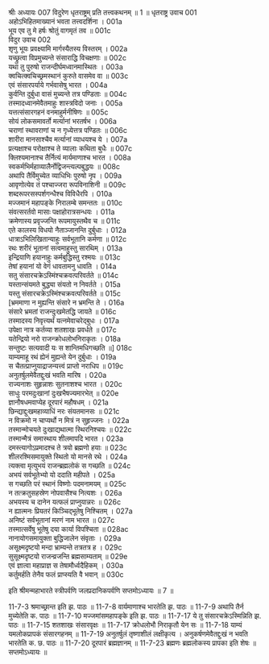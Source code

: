श्रीः
अध्यायः 007
विदुरेण धृतराष्ट्रम् प्रति तत्त्वकथनम् ॥ 1 ॥
धृतराष्ट्र उवाच 	001  
अहोऽभिहितमाख्यानं भवता तत्त्वदर्शिना ।	001a  
भूय एव तु मे हर्षः श्रोतुं वागमृतं तव ॥	001c  
विदुर उवाच 	002  
शृणु भूयः प्रवक्ष्यामि मार्गस्यैतस्य विस्तरम् ।	002a  
यच्छ्रुत्वा विप्रमुच्यन्ते संसाराद्धि विचक्षणाः ॥	002c  
यथा तु पुरुषो राजन्दीर्घमध्वानमास्थितः ।	003a  
क्वचित्क्वचिच्छ्रमस्थानं कुरुते वासमेव वा ॥	003c  
एवं संसारपर्याये गर्भवासेषु भारत ।	004a  
कुर्वन्ति दुर्बुधा वासं मुच्यन्ते तत्र पण्डिताः ॥	004c  
तस्मादध्वानमेवैतमाहुः शास्त्रविदो जनाः ।	005a  
यत्तत्संसारगहनं वनमाहुर्मनीषिणः ॥	005c  
सोयं लोकसमावर्तो मर्त्यानां भरतर्षभ ।	006a  
चराणां स्थावराणां च न गृध्येत्तत्र पण्डितः ॥	006c  
शारीरा मानसाश्चैव मर्त्यानां व्याधयश्च ये ।	007a  
प्रत्यक्षाश्च परोक्षाश्च ते व्यालाः कथिता बुधैः ॥	007c  
क्लिश्यमानाश्च तैर्नित्यं मार्यमाणाश्च भारत ।	008a  
स्वकर्मभिर्महाव्यालैर्नोद्विजन्त्यल्पबुद्धयः ॥	008c  
अथापि तैर्विमुच्येत व्याधिभिः पुरुषो नृप ।	009a  
आवृणोत्येव तं पश्चाज्जरा रूपविनाशिनी ॥	009c  
शब्दरूपरसस्पर्शगन्धैश्च विविधैरपि ।	010a  
मज्जमानं महापङ्के निरालम्बे समन्ततः ॥	010c  
संवत्सरर्तवो मासाः पक्षाहोरात्रसन्धयः ।	011a  
क्रमेणास्य प्रवृज्जन्ति रूपमायुस्तथैव च ॥	011c  
एते कालस्य विधयो नैताञ्जानन्ति दुर्बुधाः ।	012a  
धात्राऽभिलिखितान्याहुः सर्वभूतानि कर्मणा ॥	012c  
रथः शरीरं भूतानां सत्वमाहुस्तु सारथिम् ।	013a  
इन्द्रियाणि हयानाहुः कर्मबुद्धिस्तु रश्मयः ॥	013c  
तेषां हयानां यो वेगं धावतामनु धावति ।	014a  
सतु संसारचक्रेऽस्मिंश्चक्रवत्परिवर्तते ॥	014c  
यस्तान्संयमते बुद्ध्या संयतो न निवर्तते ।	015a  
यस्तु संसारचक्रेऽस्मिंश्चक्रवत्परिवर्तते ॥	015c  
[भ्रममाणा न मुह्यन्ति संसारे न भ्रमन्ति ते ।	016a  
संसारे भ्रमतां राजन्दुःखमेतद्धि जायते ॥	016c  
तस्मादस्य निवृत्त्यर्थं यत्नमेवाचरेद्बुधः ।	017a  
उपेक्षा नात्र कर्तव्या शतशाखः प्रवर्धते ॥	017c  
यतेन्द्रियो नरो राजन्क्रोधलोभनिराकृतः ।	018a  
सन्तुष्टः सत्यवादी यः स शान्तिमधिगच्छति ॥]	018c  
याम्यमाहू रथं ह्येनं मुह्यन्ते येन दुर्बुधाः ।	019a  
स चैतत्प्राप्नुयाद्राजन्यत्त्वं प्राप्तो नराधिप ॥	019c  
अनुतर्षुलमेवैतद्दुःखं भवति मारिष ।	020a  
राज्यनाशः सुहृन्नाशः सुतनाशश्च भारत ।	020c  
साधुः परमदुःखानां दुःखभैषज्यमारभेत् ॥	020e  
ज्ञानौषधमवाप्येह दूरपारं महौषधम् ।	021a  
छिन्द्याद्दुःखमहाव्याधिं नरः संयतमानसः ॥	021c  
न विक्रमो न चाप्यर्थो न मित्रं न सुहृज्जनः ।	022a  
तस्मान्मोचयते दुःखाद्यथात्मा स्थिरनिश्चयः ॥	022c  
तस्मान्मैत्रं समास्थाय शीलमापदि भारत ।	023a  
दमस्त्यागोऽप्रमादश्च ते त्रयो ब्रह्मणो हयाः ॥	023c  
शीलरश्मिसमायुक्ते स्थितो यो मानसे रथे ।	024a  
त्यक्त्वा मृत्युभयं राजन्ब्रह्मलोकं स गच्छति ॥	024c  
अभयं सर्वभूतेभ्यो यो ददाति महीपते ।	025a  
स गच्छति परं स्थानं विष्णोः पदमनामयम् ॥	025c  
न तत्क्रतुसहस्रेण नोपवासैश्च नित्यशः ।	026a  
अभयस्य च दानेन यत्फलं प्राप्नुयान्नरः ॥	026c  
न ह्यात्मनः प्रियतरं किञ्चिद्भूतेषु निश्चितम् ।	027a  
अनिष्टं सर्वभूतानां मरणं नाम भारत ॥	027c  
तस्मात्सर्वेषु भूतेषु दया कार्या विपश्चिता ॥	028ac  
नानायोगसमायुक्ता बुद्धिजालेन संवृताः ।	029a  
असूक्ष्मदृष्टयो मन्दा भ्राम्यन्ते तत्रतत्र ह ।	029c  
सुसूक्ष्मदृष्टयो राजन्व्रजन्ति ब्रह्मसाम्यताम् ॥	029e  
एवं ज्ञात्वा महाप्राज्ञ स तेषामौर्ध्वदैहिकम् ।	030a  
कर्तुमर्हति तेनैव फलं प्राप्स्यति वै भवान् ॥ 	030c  

इति श्रीमन्महाभारते स्त्रीपर्वणि जलप्रदानिकपर्वणि सप्तमोऽध्यायः ॥ 7 ॥

11-7-3 श्रमाच्छ्रान्त इति झ. पाठः ॥ 11-7-8 वार्यमाणाश्च भारतेति झ. पाठः ॥ 11-7-9 अथापि तैर्न मुच्येतेति क. पाठः ॥ 11-7-10 मज्जमांसमहापङ्के इति झ. पाठः ॥ 11-7-17 ये तु संसारचक्रेऽस्मिन्निति झ. पाठः ॥ 11-7-15 शतशाखः संसारवृक्षः ॥ 11-7-17 क्रोधलोभौ निराकृतौ येन सः ॥ 11-7-18 याम्यं यमलोकप्रापकं संसारगहनम् ॥ 11-7-19 अनुतर्षुलं तृष्णाशीलं लक्षीकृत्य । अनुकर्षणमेवैतद्दुःखं न भवति भारतेति क. छ. पाठः ॥ 11-7-20 दूरपारं ब्रह्मज्ञानम् ॥ 11-7-23 ब्रह्मणः ब्रह्मलोकस्य प्रापका इति शेषः ॥ सप्तमोऽध्यायः ॥
